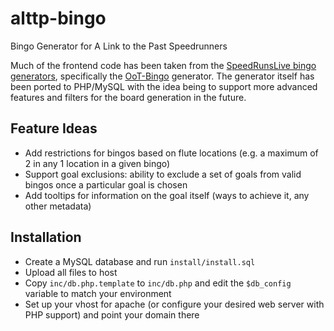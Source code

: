 # alttp-bingo
Bingo Generator for A Link to the Past Speedrunners

Much of the frontend code has been taken from the [SpeedRunsLive bingo generators](https://github.com/gustafsonk/SRL/tree/master/srl/pages/tools), specifically the [OoT-Bingo](https://github.com/giuocob/OoT-Bingo) generator. The generator itself has been ported to PHP/MySQL with the idea being to support more advanced features and filters for the board generation in the future.

## Feature Ideas
- Add restrictions for bingos based on flute locations (e.g. a maximum of 2 in any 1 location in a given bingo)
- Support goal exclusions: ability to exclude a set of goals from valid bingos once a particular goal is chosen
- Add tooltips for information on the goal itself (ways to achieve it, any other metadata)

## Installation
- Create a MySQL database and run `install/install.sql`
- Upload all files to host
- Copy `inc/db.php.template` to `inc/db.php` and edit the `$db_config` variable to match your environment
- Set up your vhost for apache (or configure your desired web server with PHP support) and point your domain there
